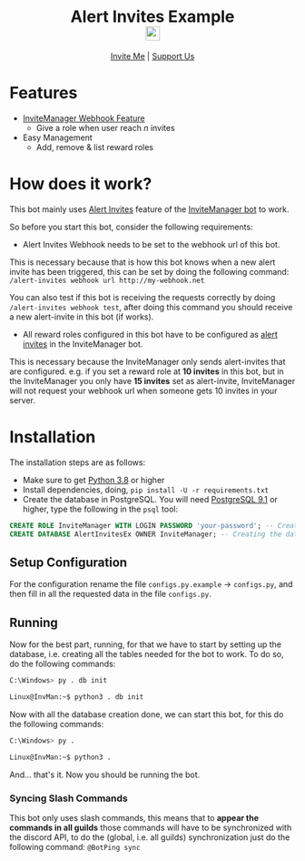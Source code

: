 # <div align="center">Alert Invites Example <br /> <a href="https://invite-manager.net"><img src="https://invite-manager.net/images/logo.png" height=25 weight=25 /></a></div>

<p align="center">
  <a href="https://invite-manager.net/invite">Invite Me</a> |
  <a href="https://invite-manager.net/premium">Support Us</a>
</p>

# Features

- [InviteManager Webhook Feature](https://docs.invite-manager.net/documentation/alert-invites#webhooks)
  - Give a role when user reach _n_ invites
- Easy Management
  - Add, remove & list reward roles

# How does it work?

This bot mainly uses [Alert Invites](https://docs.invite-manager.net/documentation/alert-invites) feature of the [InviteManager bot](https://invite-manager.net/) to work.

So before you start this bot, consider the following requirements:

- Alert Invites Webhook needs to be set to the webhook url of this bot.

This is necessary because that is how this bot knows when a new alert invite has been triggered,
this can be set by doing the following command: `/alert-invites webhook url http://my-webhook.net`

You can also test if this bot is receiving the requests correctly by doing `/alert-invites webhook test`, after doing this command you should receive a new alert-invite in this bot (if works).

- All reward roles configured in this bot have to be configured as [alert invites](https://docs.invite-manager.net/documentation/alert-invites) in the InviteManager bot.

This is necessary because the InviteManager only sends alert-invites that are configured.
e.g. if you set a reward role at **10 invites** in this bot, but in the InviteManager you only have **15 invites** set as alert-invite, InviteManager will not request your webhook url when someone gets 10 invites in your server.

# Installation

The installation steps are as follows:

- Make sure to get [Python 3.8](https://www.python.org/downloads/) or higher
- Install dependencies, doing, `pip install -U -r requirements.txt`
- Create the database in PostgreSQL.
  You will need [PostgreSQL 9.1](https://www.postgresql.org/download/) or higher,
  type the following in the `psql` tool:

```sql
CREATE ROLE InviteManager WITH LOGIN PASSWORD 'your-password'; -- Creating a role with a password
CREATE DATABASE AlertInvitesEx OWNER InviteManager; -- Creating the database, and give the role above ownership
```

## Setup Configuration

For the configuration rename the file `configs.py.example` -> `configs.py`, and then fill in all the requested data in the file `configs.py`.

## Running

Now for the best part, running, for that we have to start by setting up the database, i.e. creating all the tables needed for the bot to work.
To do so, do the following commands:

```sh
C:\Windows> py . db init

Linux@InvMan:~$ python3 . db init
```

Now with all the database creation done, we can start this bot, for this do the following commands:

```sh
C:\Windows> py .

Linux@InvMan:~$ python3 .
```

And... that's it. Now you should be running the bot.

### Syncing Slash Commands

This bot only uses slash commands, this means that to **appear the commands in all guilds** those commands will have to be synchronized with the discord API, to do the (global, i.e. all guilds) synchronization just do the following command: `@BotPing sync`
